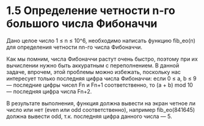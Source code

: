 # 1.5 Определение четности n-го большого числа Фибоначчи
Дано целое число 1 ≤ n ≤ 10^6, необходимо написать функцию fib_eo(n) для определения четности nn-го числа Фибоначчи.

Как мы помним, числа Фибоначчи растут очень быстро, поэтому при их вычислении нужно быть аккуратным с переполнением. В данной задаче, впрочем, этой проблемы можно избежать, поскольку нас интересует только последняя цифра числа Фибоначчи: если 0 ≤ a, b ≤ 9 — последние
цифры чисел Fn и Fn+1 соответственно, то (a + b) mod 10 — последняя цифра числа Fn+2.

В результате выполнения, функция должна вывести на экран четное ли число или нет (even или odd соответственно), например fib_eo(841645) должна вывести odd, т.к. последняя цифра данного числа — 5.
